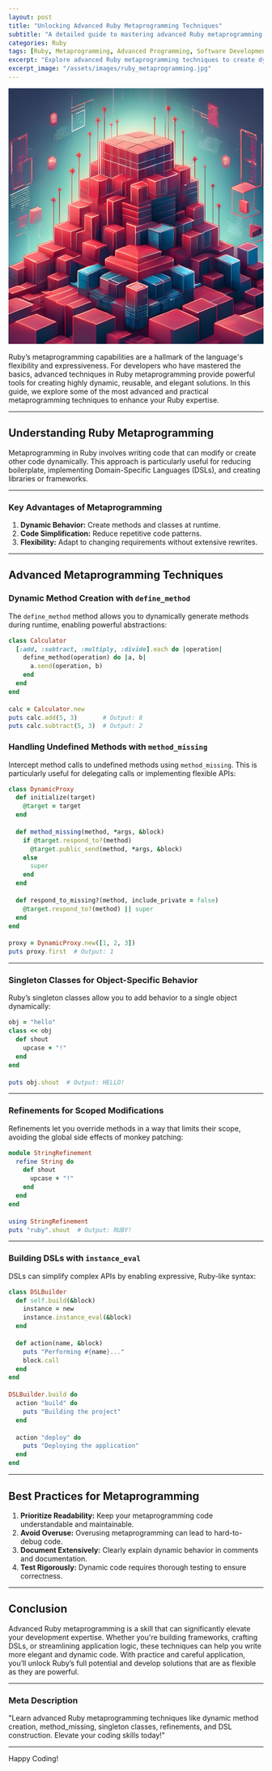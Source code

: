 ```yaml
---
layout: post
title: "Unlocking Advanced Ruby Metaprogramming Techniques"
subtitle: "A detailed guide to mastering advanced Ruby metaprogramming for seasoned developers"
categories: Ruby
tags: [Ruby, Metaprogramming, Advanced Programming, Software Development]
excerpt: "Explore advanced Ruby metaprogramming techniques to create dynamic, reusable code. Perfect for experienced developers aiming to level up their Ruby skills."
excerpt_image: "/assets/images/ruby_metaprogramming.jpg"
---
```

![banner](/assets/images/ruby_metaprogramming.jpg)

Ruby’s metaprogramming capabilities are a hallmark of the language's flexibility and expressiveness. For developers who have mastered the basics, advanced techniques in Ruby metaprogramming provide powerful tools for creating highly dynamic, reusable, and elegant solutions. In this guide, we explore some of the most advanced and practical metaprogramming techniques to enhance your Ruby expertise.

---

## Understanding Ruby Metaprogramming

Metaprogramming in Ruby involves writing code that can modify or create other code dynamically. This approach is particularly useful for reducing boilerplate, implementing Domain-Specific Languages (DSLs), and creating libraries or frameworks.

---

### Key Advantages of Metaprogramming

1. **Dynamic Behavior:** Create methods and classes at runtime.
2. **Code Simplification:** Reduce repetitive code patterns.
3. **Flexibility:** Adapt to changing requirements without extensive rewrites.

---

## Advanced Metaprogramming Techniques

### Dynamic Method Creation with `define_method`

The `define_method` method allows you to dynamically generate methods during runtime, enabling powerful abstractions:

```ruby
class Calculator
  [:add, :subtract, :multiply, :divide].each do |operation|
    define_method(operation) do |a, b|
      a.send(operation, b)
    end
  end
end

calc = Calculator.new
puts calc.add(5, 3)       # Output: 8
puts calc.subtract(5, 3)  # Output: 2
```

### Handling Undefined Methods with `method_missing`

Intercept method calls to undefined methods using `method_missing`. This is particularly useful for delegating calls or implementing flexible APIs:

```ruby
class DynamicProxy
  def initialize(target)
    @target = target
  end

  def method_missing(method, *args, &block)
    if @target.respond_to?(method)
      @target.public_send(method, *args, &block)
    else
      super
    end
  end

  def respond_to_missing?(method, include_private = false)
    @target.respond_to?(method) || super
  end
end

proxy = DynamicProxy.new([1, 2, 3])
puts proxy.first  # Output: 1
```

---

### Singleton Classes for Object-Specific Behavior

Ruby’s singleton classes allow you to add behavior to a single object dynamically:

```ruby
obj = "hello"
class << obj
  def shout
    upcase + "!"
  end
end

puts obj.shout  # Output: HELLO!
```

---

### Refinements for Scoped Modifications

Refinements let you override methods in a way that limits their scope, avoiding the global side effects of monkey patching:

```ruby
module StringRefinement
  refine String do
    def shout
      upcase + "!"
    end
  end
end

using StringRefinement
puts "ruby".shout  # Output: RUBY!
```

---

### Building DSLs with `instance_eval`

DSLs can simplify complex APIs by enabling expressive, Ruby-like syntax:

```ruby
class DSLBuilder
  def self.build(&block)
    instance = new
    instance.instance_eval(&block)
  end

  def action(name, &block)
    puts "Performing #{name}..."
    block.call
  end
end

DSLBuilder.build do
  action "build" do
    puts "Building the project"
  end

  action "deploy" do
    puts "Deploying the application"
  end
end
```

---

## Best Practices for Metaprogramming

1. **Prioritize Readability:** Keep your metaprogramming code understandable and maintainable.
2. **Avoid Overuse:** Overusing metaprogramming can lead to hard-to-debug code.
3. **Document Extensively:** Clearly explain dynamic behavior in comments and documentation.
4. **Test Rigorously:** Dynamic code requires thorough testing to ensure correctness.

---

## Conclusion

Advanced Ruby metaprogramming is a skill that can significantly elevate your development expertise. Whether you're building frameworks, crafting DSLs, or streamlining application logic, these techniques can help you write more elegant and dynamic code. With practice and careful application, you’ll unlock Ruby’s full potential and develop solutions that are as flexible as they are powerful.

---

### Meta Description

"Learn advanced Ruby metaprogramming techniques like dynamic method creation, method_missing, singleton classes, refinements, and DSL construction. Elevate your coding skills today!"

---

Happy Coding!
